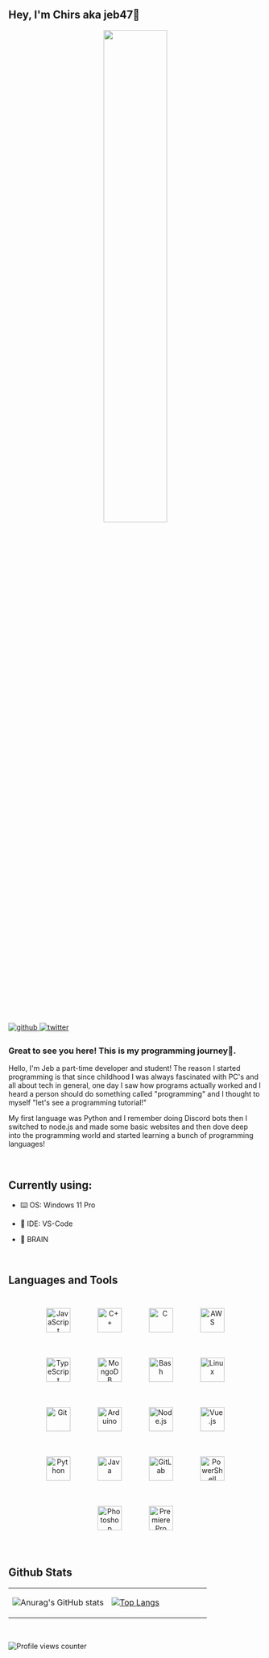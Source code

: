 ## Hey, I'm Chirs aka jeb47🚀  

<td valign="top" width="50%">

<div align="center">
<img src="https://i.imgur.com/mTdELfO.gif" align="center" style="width: 50%" />
</div>

</td>

<br/>

<a href="https://github.com/jebediah47" target="_blank">
<img src=https://img.shields.io/badge/github-%2324292e.svg?&style=for-the-badge&logo=github&logoColor=white alt=github style="margin-bottom: 5px;" />
</a>
<a href="https://twitter.com/iClxpper" target="_blank">
<img src=https://img.shields.io/badge/twitter-%2300acee.svg?&style=for-the-badge&logo=twitter&logoColor=white alt=twitter style="margin-bottom: 5px;" />
</a>  

<br/>

### Great to see you here! This is my programming journey🚗.  
Hello, I'm Jeb a part-time developer and student! The reason I started programming is that since childhood I was always fascinated with PC's and all about tech in general, one day I saw how programs actually worked and I heard a person should do something called "programming" and I thought to myself "let's see a programming tutorial!"

My first language was Python and I remember doing Discord bots then I switched to node.js and made some basic websites and then dove deep into the programming world and started learning a bunch of programming languages!  


<br/>  


## Currently using:

- ⌨️ OS: Windows 11 Pro


- 📝 IDE: VS-Code  


- 🧠 BRAIN   

<br/>  


## Languages and Tools  
<div align="center">  
<img style="margin: 25px" src="https://profilinator.rishav.dev/skills-assets/javascript-original.svg" alt="JavaScript" height="48" />  
<img style="margin: 25px" src="https://profilinator.rishav.dev/skills-assets/cplusplus-original.svg" alt="C++" height="48" />  
<img style="margin: 25px" src="https://profilinator.rishav.dev/skills-assets/c-original.svg" alt="C" height="48" />  
<img style="margin: 25px" src="https://profilinator.rishav.dev/skills-assets/amazonwebservices-original-wordmark.svg" alt="AWS" height="48" />  
<img style="margin: 25px" src="https://profilinator.rishav.dev/skills-assets/typescript-original.svg" alt="TypeScript" height="48" />  
<img style="margin: 25px" src="https://profilinator.rishav.dev/skills-assets/mongodb-original-wordmark.svg" alt="MongoDB" height="48" />  
<img style="margin: 25px" src="https://profilinator.rishav.dev/skills-assets/gnu_bash-icon.svg" alt="Bash" height="48" />    
<img style="margin: 25px" src="https://profilinator.rishav.dev/skills-assets/linux-original.svg" alt="Linux" height="48" />  
<img style="margin: 25px" src="https://profilinator.rishav.dev/skills-assets/git-scm-icon.svg" alt="Git" height="48" />  
<img style="margin: 25px" src="https://profilinator.rishav.dev/skills-assets/arduino.png" alt="Arduino" height="48" />  
<img style="margin: 25px" src="https://profilinator.rishav.dev/skills-assets/nodejs-original-wordmark.svg" alt="Node.js" height="48" />  
<img style="margin: 25px" src="https://profilinator.rishav.dev/skills-assets/vuejs-original-wordmark.svg" alt="Vue.js" height="48" />  
<img style="margin: 25px" src="https://profilinator.rishav.dev/skills-assets/python-original.svg" alt="Python" height="48" />  
<img style="margin: 25px" src="https://profilinator.rishav.dev/skills-assets/java-original-wordmark.svg" alt="Java" height="48" />  
<img style="margin: 25px" src="https://profilinator.rishav.dev/skills-assets/gitlab.svg" alt="GitLab" height="48" />  
<img style="margin: 25px" src="https://profilinator.rishav.dev/skills-assets/powershell.png" alt="PowerShell" height="48" />  
<img style="margin: 25px" src="https://profilinator.rishav.dev/skills-assets/photoshop-plain.svg" alt="Photoshop" height="48" />  
<img style="margin: 25px" src="https://profilinator.rishav.dev/skills-assets/adobepremierepro.png" alt="Premiere Pro" height="48" />  
</div>  

<br/>  


## Github Stats  
<table><tr><td valign="center" width="50%">

![Anurag's GitHub stats](https://github-readme-stats.vercel.app/api?username=jebediah47&count_private=true&show_icons=true&theme=radical)

</td><td valign="center" width="50%">

[![Top Langs](https://github-readme-stats.vercel.app/api/top-langs/?username=jebediah47&layout=compact&theme=radical)](https://github.com/anuraghazra/github-readme-stats)

</td></tr></table>  

<br/>  

![Profile views counter](https://komarev.com/ghpvc/?username=jebediah47&&style=flat-square)  
